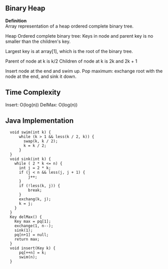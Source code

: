 ## Binary Heap ##

**Definition**  
Array representation of a heap ordered complete binary tree. 

Heap Ordered complete binary tree: 
Keys in node and parent key is no smaller than the children's key.

Largest key is at array[1], which is the root of the binary tree.

Parent of node at k is k/2
Children of node at k is 2k and 2k + 1

Insert node at the end and swim up.
Pop maximum: exchange root with the node at the end, and sink it down.

## Time Complexity ##

Insert: O(log(n))
DelMax: O(log(n))

## Java Implementation ##

```
  void swim(int k) {
      while (k > 1 && less(k / 2, k)) {
        swap(k, k / 2);
        k = k / 2;
      }
  }
  void sink(int k) {
    while ( 2 * k <= n) {
      int j = 2 * k;
      if (j < n && less(j, j + 1) {
          j++;
      }
      if (!less(k, j)) {
          break;
      }
      exchang(k, j);
      k = j;
    }
  }
  Key delMax() {
    Key max = pq[1];
    exchange(1, n--);
    sink(1);
    pq[n+1] = null;
    return max;
  }
  void insert(Key k) {
      pq[++n] = k;
      swim(n);
  }
```


